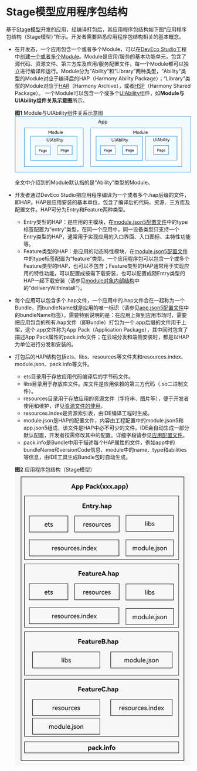 # Stage模型应用程序包结构


基于[Stage模型](application-configuration-file-overview-stage.md)开发的应用，经编译打包后，其应用程序包结构如下图“应用程序包结构（Stage模型）”所示。开发者需要熟悉应用程序包结构相关的基本概念。


- 在开发态，一个应用包含一个或者多个Module，可以在[DevEco Studio](https://developer.harmonyos.com/cn/develop/deveco-studio/)工程中[创建一个或者多个Module](https://developer.harmonyos.com/cn/docs/documentation/doc-guides-V3/add_new_module-0000001053223741-V3)。Module是应用/服务的基本功能单元，包含了源代码、资源文件、第三方库及应用/服务配置文件，每一个Module都可以独立进行编译和运行。Module分为“Ability”和“Library”两种类型，“Ability”类型的Module对应于编译后的HAP（Harmony Ability Package）；“Library”类型的Module对应于[HAR](har-package.md)（Harmony Archive），或者[HSP](shared-guide.md)（Harmony Shared Package）。
  一个Module可以包含一个或多个[UIAbility](../application-models/uiability-overview.md)组件，如**Module与UIAbility组件关系示意图**所示。

    **图1** Module与UIAbility组件关系示意图  
  ![ability-and-module](figures/ability-and-module.png)

  全文中介绍到的Module默认指的是“Ability”类型的Module。

- 开发者通过DevEco Studio把应用程序编译为一个或者多个.hap后缀的文件，即HAP。HAP是应用安装的基本单位，包含了编译后的代码、资源、三方库及配置文件。HAP可分为Entry和Feature两种类型。
  - Entry类型的HAP：是应用的主模块，在[module.json5配置文件](module-configuration-file.md)中的type标签配置为“entry”类型。在同一个应用中，同一设备类型只支持一个Entry类型的HAP，通常用于实现应用的入口界面、入口图标、主特性功能等。
  - Feature类型的HAP：是应用的动态特性模块，在[module.json5配置文件](module-configuration-file.md)中的type标签配置为“feature”类型。一个应用程序包可以包含一个或多个Feature类型的HAP，也可以不包含；Feature类型的HAP通常用于实现应用的特性功能，可以配置成按需下载安装，也可以配置成随Entry类型的HAP一起下载安装（请参见[module对象内部结构](module-configuration-file.md)中的“deliveryWithInstall”）。

- 每个应用可以包含多个.hap文件，一个应用中的.hap文件合在一起称为一个Bundle，而bundleName就是应用的唯一标识（请参见[app.json5配置文件](app-configuration-file.md)中的bundleName标签）。需要特别说明的是：在应用上架到应用市场时，需要把应用包含的所有.hap文件（即Bundle）打包为一个.app后缀的文件用于上架，这个.app文件称为App Pack（Application Package），其中同时包含了描述App Pack属性的pack.info文件；在云端分发和端侧安装时，都是以HAP为单位进行分发和安装的。

- 打包后的HAP结构包括ets、libs、resources等文件夹和resources.index、module.json、pack.info等文件。
  - ets目录用于存放应用代码编译后的字节码文件。
  - libs目录用于存放库文件。库文件是应用依赖的第三方代码（.so二进制文件）。
  - resources目录用于存放应用的资源文件（字符串、图片等），便于开发者使用和维护，详见[资源文件的使用](resource-categories-and-access.md)。
  - resources.index是资源索引表，由IDE编译工程时生成。
  - module.json是HAP的配置文件，内容由工程配置中的module.json5和app.json5组成，该文件是HAP中必不可少的文件。IDE会自动生成一部分默认配置，开发者按需修改其中的配置。详细字段请参见[应用配置文件](application-configuration-file-overview-stage.md)。
  - pack.info是Bundle中用于描述每个HAP属性的文件，例如app中的bundleName和versionCode信息、module中的name、type和abilities等信息，由IDE工具生成Bundle包时自动生成。

   **图2** 应用程序包结构（Stage模型）  
     ![app-pack-stage](figures/app-pack-stage.png)
